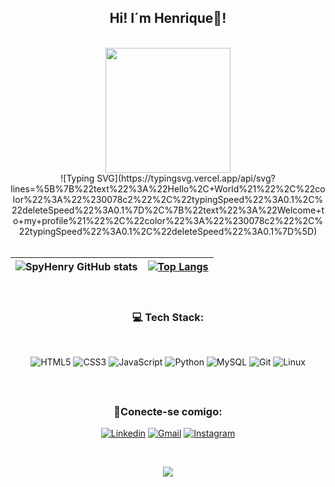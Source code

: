 <div align="center">
  
  ## Hi! I´m Henrique👋!
  
</div>

<br>
      
<div align="center">
  <img src="https://github.com/TheDudeThatCode/TheDudeThatCode/blob/master/Assets/Developer.gif" width="200">
</div>

<div align="center">
![Typing SVG](https://typingsvg.vercel.app/api/svg?lines=%5B%7B%22text%22%3A%22Hello%2C+World%21%22%2C%22color%22%3A%22%230078c2%22%2C%22typingSpeed%22%3A0.1%2C%22deleteSpeed%22%3A0.1%7D%2C%7B%22text%22%3A%22Welcome+to+my+profile%21%22%2C%22color%22%3A%22%230078c2%22%2C%22typingSpeed%22%3A0.1%2C%22deleteSpeed%22%3A0.1%7D%5D)
</div>

<br>

<div align="center">

  | ![SpyHenry GitHub stats](https://github-readme-stats.vercel.app/api?username=SpyHenry&show_icons=true&theme=github_dark) | [![Top Langs](https://github-readme-stats.vercel.app/api/top-langs/?username=SpyHenry&layout=donut&show_icons=true&theme=github_dark)](https://github.com/SpyHenry/github-readme-stats) |
| :-: | :-: |

<br>

  <h3>💻 Tech Stack:</h3>
  
</div>

<div align="center" style="display: inline_block"><br>

![HTML5](https://img.shields.io/badge/HTML5-E34F26?style=for-the-badge&logo=html5&logoColor=white)
![CSS3](https://img.shields.io/badge/CSS3-1572B6?style=for-the-badge&logo=css3&logoColor=white)
![JavaScript](https://img.shields.io/badge/JavaScript-F7DF1E?style=for-the-badge&logo=javascript&logoColor=black)
![Python](https://img.shields.io/badge/python-3670A0?style=for-the-badge&logo=python&logoColor=ffdd54)
![MySQL](https://img.shields.io/badge/MySQL-00000F?style=for-the-badge&logo=mysql&logoColor=white)
![Git](https://img.shields.io/badge/GIT-E44C30?style=for-the-badge&logo=git&logoColor=white)
![Linux](https://img.shields.io/badge/Linux-000?style=for-the-badge&logo=linux&logoColor=FCC624)
  
</div>

<br>

##

<div align="center">
   <h3> 🛜Conecte-se comigo:</h3> 

  [![Linkedin](https://img.shields.io/badge/LinkedIn-2e3440?style=for-the-badge&logo=linkedin&logoColor=fff)](https://www.linkedin.com/in/henrique-baptista-bandeira/)
  [![Gmail](https://img.shields.io/badge/Gmail-333333?style=for-the-badge&logo=gmail&logoColor=fff)](mailto:henrybbandeira@gmail.com)
  [![Instagram](https://img.shields.io/badge/Instagram-2e3440?style=for-the-badge&logo=instagram&logoColor=fff)](https://www.instagram.com/henry_bband/)

</div>
<br>
<p align="center"><img src=https://github.com/TheDudeThatCode/TheDudeThatCode/blob/master/Assets/dino.gif></p>

<img src="https://www.animatedimages.org/data/media/562/animated-line-image-0184.gif" width="1920" height=0.4/>
